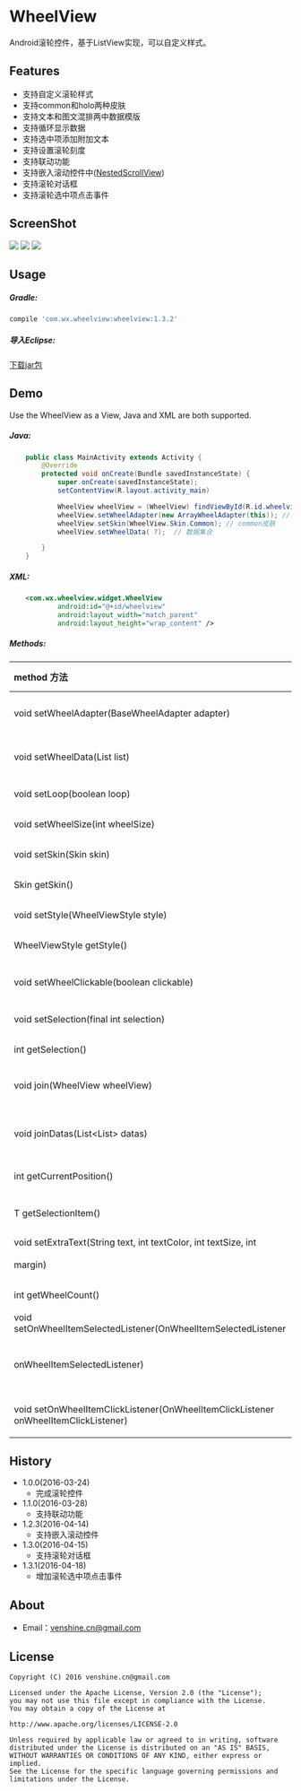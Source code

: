 # WheelView
Android滚轮控件，基于ListView实现，可以自定义样式。

Features
--
* 支持自定义滚轮样式
* 支持common和holo两种皮肤
* 支持文本和图文混排两中数据模版
* 支持循环显示数据
* 支持选中项添加附加文本
* 支持设置滚轮刻度
* 支持联动功能
* 支持嵌入滚动控件中([NestedScrollView](https://github.com/venshine/WheelView/blob/master/wheelview/src/main/java/com/wx/wheelview/widget/NestedScrollView.java))
* 支持滚轮对话框
* 支持滚轮选中项点击事件

ScreenShot
--
![](https://github.com/venshine/WheelView/blob/master/screenshot/screenshot.gif)
![](https://github.com/venshine/WheelView/blob/master/screenshot/screenshot1.png)
![](https://github.com/venshine/WheelView/blob/master/screenshot/screenshot2.png)

Usage
--
##### Gradle:
```groovy
compile 'com.wx.wheelview:wheelview:1.3.2'
```

##### 导入Eclipse:
[下载jar包](https://github.com/ifwx/WheelView/blob/master/wheelview/wheelview_1.3.2.jar)

Demo
--
Use the WheelView as a View, Java and XML are both supported.

##### Java:
```Java
    public class MainActivity extends Activity {
        @Override
        protected void onCreate(Bundle savedInstanceState) {
            super.onCreate(savedInstanceState);
            setContentView(R.layout.activity_main)

            WheelView wheelView = (WheelView) findViewById(R.id.wheelview);
            wheelView.setWheelAdapter(new ArrayWheelAdapter(this)); // 文本数据源
            wheelView.setSkin(WheelView.Skin.Common); // common皮肤
            wheelView.setWheelData( ?);  // 数据集合

        }
    }
```

##### XML:
```xml
    <com.wx.wheelview.widget.WheelView
            android:id="@+id/wheelview"
            android:layout_width="match_parent"
            android:layout_height="wrap_content" />
```

##### Methods:
| method 方法          | description 描述 |
|:---				 |:---|
| void setWheelAdapter(BaseWheelAdapter<T> adapter)  	     | 设置滚轮数据源适配器（required） |
| void setWheelData(List<T> list)  	     | 设置滚轮数据（required） |
| void setLoop(boolean loop)  	     | 设置滚轮是否循环滚动 |
| void setWheelSize(int wheelSize) 	     | 设置滚轮个数 |
| void setSkin(Skin skin) 	     | 设置皮肤风格 |
| Skin getSkin()  	     | 获得皮肤风格 |
| void setStyle(WheelViewStyle style)  	     | 设置滚轮样式 |
| WheelViewStyle getStyle()  	     | 获得滚轮样式 |
| void setWheelClickable(boolean clickable)  	     | 设置滚轮选中项是否可点击 |
| void setSelection(final int selection) 	     | 设置滚轮位置 |
| int getSelection() 	     | 获取滚轮位置 |
| void join(WheelView wheelView)  	     | 连接副WheelView（联动设置） |
| void joinDatas(List<List<T>> datas)	     | 副WheelView数据（联动设置） |
| int getCurrentPosition()  	     | 获取当前滚轮位置 |
| T getSelectionItem()  	     | 获取当前滚轮位置的数据 |
| void setExtraText(String text, int textColor, int textSize, int
              margin) 	     | 设置选中行附加文本 |
| int getWheelCount() 	     | 获得滚轮数据总数 |
| void setOnWheelItemSelectedListener(OnWheelItemSelectedListener<T>
                                                         onWheelItemSelectedListener)  	     | 设置滚轮滑动停止时事件，监听滚轮选中项 |
| void setOnWheelItemClickListener(OnWheelItemClickListener<T> onWheelItemClickListener) 	     | 设置滚轮选中项点击事件 |

History
--
* 1.0.0(2016-03-24)
    - 完成滚轮控件
* 1.1.0(2016-03-28)
    - 支持联动功能
* 1.2.3(2016-04-14)
    - 支持嵌入滚动控件
* 1.3.0(2016-04-15)
    - 支持滚轮对话框
* 1.3.1(2016-04-18)
    - 增加滚轮选中项点击事件

About
--
* Email：venshine.cn@gmail.com

License
--
    Copyright (C) 2016 venshine.cn@gmail.com

    Licensed under the Apache License, Version 2.0 (the "License");
    you may not use this file except in compliance with the License.
    You may obtain a copy of the License at
    
    http://www.apache.org/licenses/LICENSE-2.0
    
    Unless required by applicable law or agreed to in writing, software
    distributed under the License is distributed on an "AS IS" BASIS,
    WITHOUT WARRANTIES OR CONDITIONS OF ANY KIND, either express or implied.
    See the License for the specific language governing permissions and
    limitations under the License.

